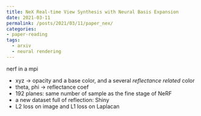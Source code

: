 ```yaml
---
title: NeX Real-time View Synthesis with Neural Basis Expansion
date: 2021-03-11
permalink: /posts/2021/03/11/paper_nex/
categories:
- paper-reading
tags:
  - arxiv
  - neural rendering
---
```


nerf in a mpi
- xyz -> opacity and a base color, and a several *reflectance related* color
- theta, phi -> reflectance coef
- 192 planes: same number of sample as the fine stage of NeRF
- a new dataset full of reflection: Shiny
- L2 loss on image and L1 loss on Laplacan